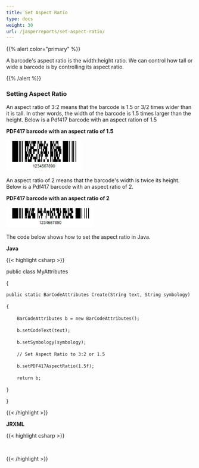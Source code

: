 ```yaml
---
title: Set Aspect Ratio
type: docs
weight: 30
url: /jasperreports/set-aspect-ratio/
---
```


{{% alert color="primary" %}} 

A barcode's aspect ratio is the width:height ratio. We can control how tall or wide a barcode is by controlling its aspect ratio. 

{{% /alert %}} 
### **Setting Aspect Ratio**
An aspect ratio of 3:2 means that the barcode is 1.5 or 3/2 times wider than it is tall. In other words, the width of the barcode is 1.5 times larger than the height. Below is a Pdf417 barcode with an aspect ration of 1.5

**PDF417 barcode with an aspect ratio of 1.5** 

![todo:image_alt_text](set-aspect-ratio_1.png)

An aspect ratio of 2 means that the barcode's width is twice its height. Below is a Pdf417 barcode with an aspect ratio of 2. 

**PDF417 barcode with an aspect ratio of 2** 

![todo:image_alt_text](set-aspect-ratio_2.png)

The code below shows how to set the aspect ratio in Java.

**Java**

{{< highlight csharp >}}

 public class MyAttributes

{

    public static BarCodeAttributes Create(String text, String symbology)

    {

        BarCodeAttributes b = new BarCodeAttributes();

        b.setCodeText(text);

        b.setSymbology(symbology);

        // Set Aspect Ratio to 3:2 or 1.5

        b.setPDF417AspectRatio(1.5f);

        return b;

    }

}



{{< /highlight >}}

**JRXML**

{{< highlight csharp >}}

 <image hAlign="Center">

<reportElement x="0" y="600"  width="500" height="250" />                

<imageExpression class="net.sf.jasperreports.engine.JRRenderable">

   <![CDATA[new com.aspose.barcode.jr.BarCodeRenderer(MyAttributes.Create(

      "1234567890", "PDF417")

   )]]>

</imageExpression>

</image>



{{< /highlight >}}

